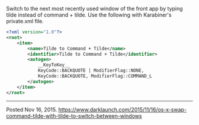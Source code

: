 Switch to the next most recently used window of the front app by typing tilde instead of command + tilde. Use the following with Karabiner's private.xml file.

```xml
<?xml version="1.0"?>
<root>
    <item>
        <name>Tilde to Command + Tilde</name>
        <identifier>Tilde to Command + Tilde</identifier>
        <autogen>
            __KeyToKey__
            KeyCode::BACKQUOTE | ModifierFlag::NONE,
            KeyCode::BACKQUOTE, ModifierFlag::COMMAND_L
        </autogen>
    </item>
</root>
```

---

Posted Nov 16, 2015.
https://www.darklaunch.com/2015/11/16/os-x-swap-command-tilde-with-tilde-to-switch-between-windows